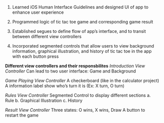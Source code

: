 1. Learned iOS Human Interface Guidelines and designed UI of app to enhance user experience

2. Programmed logic of tic tac toe game and corresponding game result

3. Established segues to define flow of app’s interface, and to transit between different view controllers

4. Incorporated segmented controls that allow users to view background information, graphical illustration, and history of tic tac toe in the app with each button press

**Different view controllers and their responsbilites**
*Introduction View Controller*
	Can lead to two user interface: Game and Background

*Game Playing View Controller*
	A checkerboard (like in the calculator project)
	A information label show who’s turn it is (Ex: X turn, O turn)

*Rules View Controller*
	Segmented Control to display different sections
		a. Rule
		b. Graphical Illustration
		c. History

*Result View Controller*
	Three states: O wins, X wins, Draw
	A button to restart the game
